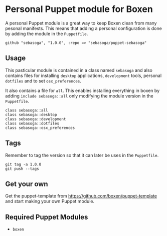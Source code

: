 # Personal Puppet module for Boxen

A personal Puppet module is a great way to keep Boxen clean from many pesonal
manifests. This means that adding a personal configuration is done by adding the
module in the `Puppetfile`.

```
github "sebasoga", "1.0.0", :repo => "sebasoga/puppet-sebasoga"
```


## Usage

This pasticular module is contained in a class named `sebasoga` and also 
contains files for installing `desktop` applications, `development` tools,
personal `dotfiles` and to set `osx_preferences`.

It also contains a file for `all`. This enables installing everything in boxen 
by adding `include sebasoga::all` only modifying the module version in the 
`Puppetfile`.

```
class sebasoga::all
class sebasoga::desktop
class sebasoga::development
class sebasoga::dotfiles
class sebasoga::osx_preferences
```


## Tags

Remember to tag the version so that it can later be uses in the `Puppetfile`.

```
git tag -a 1.0.0
git push --tags
```

## Get your own

Get the puppet-template from https://github.com/boxen/puppet-template and start
making your own Puppet module.


## Required Puppet Modules

* `boxen`
